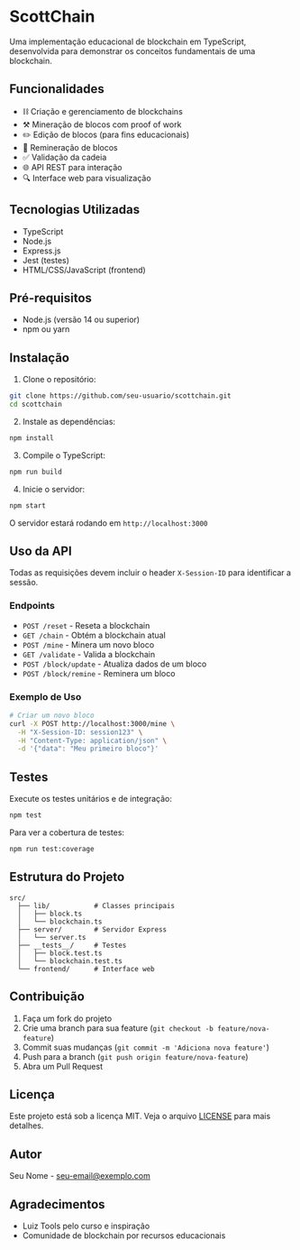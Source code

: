 # ScottChain

Uma implementação educacional de blockchain em TypeScript, desenvolvida para demonstrar os conceitos fundamentais de uma blockchain.

## Funcionalidades

- ⛓️ Criação e gerenciamento de blockchains
- ⚒️ Mineração de blocos com proof of work
- ✏️ Edição de blocos (para fins educacionais)
- 🔄 Remineração de blocos
- ✅ Validação da cadeia
- 🌐 API REST para interação
- 🔍 Interface web para visualização

## Tecnologias Utilizadas

- TypeScript
- Node.js
- Express.js
- Jest (testes)
- HTML/CSS/JavaScript (frontend)

## Pré-requisitos

- Node.js (versão 14 ou superior)
- npm ou yarn

## Instalação

1. Clone o repositório:
```bash
git clone https://github.com/seu-usuario/scottchain.git
cd scottchain
```

2. Instale as dependências:
```bash
npm install
```

3. Compile o TypeScript:
```bash
npm run build
```

4. Inicie o servidor:
```bash
npm start
```

O servidor estará rodando em `http://localhost:3000`

## Uso da API

Todas as requisições devem incluir o header `X-Session-ID` para identificar a sessão.

### Endpoints

- `POST /reset` - Reseta a blockchain
- `GET /chain` - Obtém a blockchain atual
- `POST /mine` - Minera um novo bloco
- `GET /validate` - Valida a blockchain
- `POST /block/update` - Atualiza dados de um bloco
- `POST /block/remine` - Reminera um bloco

### Exemplo de Uso

```bash
# Criar um novo bloco
curl -X POST http://localhost:3000/mine \
  -H "X-Session-ID: session123" \
  -H "Content-Type: application/json" \
  -d '{"data": "Meu primeiro bloco"}'
```

## Testes

Execute os testes unitários e de integração:
```bash
npm test
```

Para ver a cobertura de testes:
```bash
npm run test:coverage
```

## Estrutura do Projeto

```
src/
  ├── lib/           # Classes principais
  │   ├── block.ts
  │   └── blockchain.ts
  ├── server/        # Servidor Express
  │   └── server.ts
  ├── __tests__/     # Testes
  │   ├── block.test.ts
  │   └── blockchain.test.ts
  └── frontend/      # Interface web
```

## Contribuição

1. Faça um fork do projeto
2. Crie uma branch para sua feature (`git checkout -b feature/nova-feature`)
3. Commit suas mudanças (`git commit -m 'Adiciona nova feature'`)
4. Push para a branch (`git push origin feature/nova-feature`)
5. Abra um Pull Request

## Licença

Este projeto está sob a licença MIT. Veja o arquivo [LICENSE](LICENSE) para mais detalhes.

## Autor

Seu Nome - [seu-email@exemplo.com](mailto:seu-email@exemplo.com)

## Agradecimentos

- Luiz Tools pelo curso e inspiração
- Comunidade de blockchain por recursos educacionais 